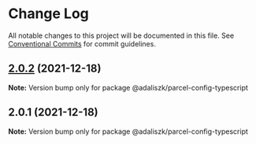 # Change Log

All notable changes to this project will be documented in this file.
See [Conventional Commits](https://conventionalcommits.org) for commit guidelines.

## [2.0.2](https://github.com/adaliszk/node-toolbox/compare/@adaliszk/parcel-config-typescript@2.0.1...@adaliszk/parcel-config-typescript@2.0.2) (2021-12-18)

**Note:** Version bump only for package @adaliszk/parcel-config-typescript





## 2.0.1 (2021-12-18)

**Note:** Version bump only for package @adaliszk/parcel-config-typescript
